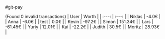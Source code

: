 #git-pay

(Found 0 invalid transactions)
| User | Worth |
| :---: | :---: |
| Niklas | -4.0€ |
| Anna | -6.0€ |
| test | 0.0€ |
| Kevin | -97.2€ |
| Simon | 151.34€ |
| Lars | -61.45€ |
| Yuriy | 12.01€ |
| Kai | -22.2€ |
| Judith | 30.5€ |
| Moritz | 28.93€ |
